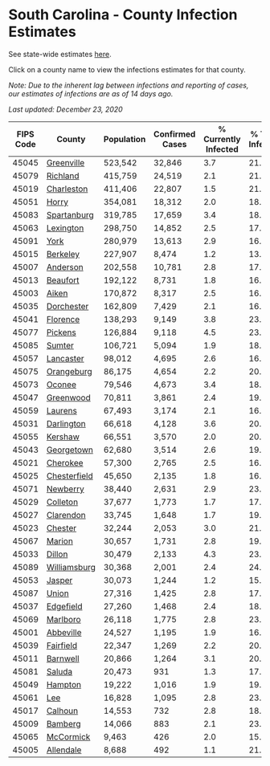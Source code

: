 # South Carolina - County Infection Estimates

See state-wide estimates [here](/infections/us-sc).

Click on a county name to view the infections estimates for that county.

*Note: Due to the inherent lag between infections and reporting of cases, our estimates of infections are as of 14 days ago.*

*Last updated: December 23, 2020*

|   FIPS Code |                       County |   Population |   Confirmed Cases |   % Currently Infected |   % Total Infected |
|-------------|------------------------------|--------------|-------------------|------------------------|--------------------|
|       45045 |     [Greenville](greenville) |      523,542 |            32,846 |                    3.7 |               21.5 |
|       45079 |         [Richland](richland) |      415,759 |            24,519 |                    2.1 |               21.3 |
|       45019 |     [Charleston](charleston) |      411,406 |            22,807 |                    1.5 |               21.4 |
|       45051 |               [Horry](horry) |      354,081 |            18,312 |                    2.0 |               18.9 |
|       45083 |   [Spartanburg](spartanburg) |      319,785 |            17,659 |                    3.4 |               18.1 |
|       45063 |       [Lexington](lexington) |      298,750 |            14,852 |                    2.5 |               17.2 |
|       45091 |                 [York](york) |      280,979 |            13,613 |                    2.9 |               16.1 |
|       45015 |         [Berkeley](berkeley) |      227,907 |             8,474 |                    1.2 |               13.9 |
|       45007 |         [Anderson](anderson) |      202,558 |            10,781 |                    2.8 |               17.5 |
|       45013 |         [Beaufort](beaufort) |      192,122 |             8,731 |                    1.8 |               16.9 |
|       45003 |               [Aiken](aiken) |      170,872 |             8,317 |                    2.5 |               16.0 |
|       45035 |     [Dorchester](dorchester) |      162,809 |             7,429 |                    2.1 |               16.4 |
|       45041 |         [Florence](florence) |      138,293 |             9,149 |                    3.8 |               23.1 |
|       45077 |           [Pickens](pickens) |      126,884 |             9,118 |                    4.5 |               23.2 |
|       45085 |             [Sumter](sumter) |      106,721 |             5,094 |                    1.9 |               18.1 |
|       45057 |       [Lancaster](lancaster) |       98,012 |             4,695 |                    2.6 |               16.0 |
|       45075 |     [Orangeburg](orangeburg) |       86,175 |             4,654 |                    2.2 |               20.2 |
|       45073 |             [Oconee](oconee) |       79,546 |             4,673 |                    3.4 |               18.7 |
|       45047 |       [Greenwood](greenwood) |       70,811 |             3,861 |                    2.4 |               19.3 |
|       45059 |           [Laurens](laurens) |       67,493 |             3,174 |                    2.1 |               16.8 |
|       45031 |     [Darlington](darlington) |       66,618 |             4,128 |                    3.6 |               20.9 |
|       45055 |           [Kershaw](kershaw) |       66,551 |             3,570 |                    2.0 |               20.2 |
|       45043 |     [Georgetown](georgetown) |       62,680 |             3,514 |                    2.6 |               19.9 |
|       45021 |         [Cherokee](cherokee) |       57,300 |             2,765 |                    2.5 |               16.0 |
|       45025 | [Chesterfield](chesterfield) |       45,650 |             2,135 |                    1.8 |               16.5 |
|       45071 |         [Newberry](newberry) |       38,440 |             2,631 |                    2.9 |               23.4 |
|       45029 |         [Colleton](colleton) |       37,677 |             1,773 |                    1.7 |               17.0 |
|       45027 |       [Clarendon](clarendon) |       33,745 |             1,648 |                    1.7 |               19.2 |
|       45023 |           [Chester](chester) |       32,244 |             2,053 |                    3.0 |               21.7 |
|       45067 |             [Marion](marion) |       30,657 |             1,731 |                    2.8 |               19.2 |
|       45033 |             [Dillon](dillon) |       30,479 |             2,133 |                    4.3 |               23.4 |
|       45089 | [Williamsburg](williamsburg) |       30,368 |             2,001 |                    2.4 |               24.1 |
|       45053 |             [Jasper](jasper) |       30,073 |             1,244 |                    1.2 |               15.1 |
|       45087 |               [Union](union) |       27,316 |             1,425 |                    2.8 |               17.4 |
|       45037 |       [Edgefield](edgefield) |       27,260 |             1,468 |                    2.4 |               18.0 |
|       45069 |         [Marlboro](marlboro) |       26,118 |             1,775 |                    2.8 |               23.2 |
|       45001 |       [Abbeville](abbeville) |       24,527 |             1,195 |                    1.9 |               16.7 |
|       45039 |       [Fairfield](fairfield) |       22,347 |             1,269 |                    2.2 |               20.6 |
|       45011 |         [Barnwell](barnwell) |       20,866 |             1,264 |                    3.1 |               20.7 |
|       45081 |             [Saluda](saluda) |       20,473 |               931 |                    1.3 |               17.1 |
|       45049 |           [Hampton](hampton) |       19,222 |             1,016 |                    1.9 |               19.0 |
|       45061 |                   [Lee](lee) |       16,828 |             1,095 |                    2.8 |               23.9 |
|       45017 |           [Calhoun](calhoun) |       14,553 |               732 |                    2.8 |               18.5 |
|       45009 |           [Bamberg](bamberg) |       14,066 |               883 |                    2.1 |               23.8 |
|       45065 |       [McCormick](mccormick) |        9,463 |               426 |                    2.0 |               15.3 |
|       45005 |       [Allendale](allendale) |        8,688 |               492 |                    1.1 |               21.0 |